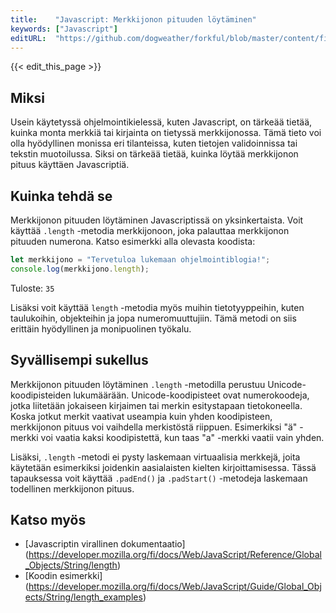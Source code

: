 ```yaml
---
title:    "Javascript: Merkkijonon pituuden löytäminen"
keywords: ["Javascript"]
editURL:  "https://github.com/dogweather/forkful/blob/master/content/fi/javascript/finding-the-length-of-a-string.md"
---
```


{{< edit_this_page >}}

## Miksi 

Usein käytetyssä ohjelmointikielessä, kuten Javascript, on tärkeää tietää, kuinka monta merkkiä tai kirjainta on tietyssä merkkijonossa. Tämä tieto voi olla hyödyllinen monissa eri tilanteissa, kuten tietojen validoinnissa tai tekstin muotoilussa. Siksi on tärkeää tietää, kuinka löytää merkkijonon pituus käyttäen Javascriptiä.

## Kuinka tehdä se 

Merkkijonon pituuden löytäminen Javascriptissä on yksinkertaista. Voit käyttää `.length` -metodia merkkijonoon, joka palauttaa merkkijonon pituuden numerona. Katso esimerkki alla olevasta koodista:

```Javascript
let merkkijono = "Tervetuloa lukemaan ohjelmointiblogia!";
console.log(merkkijono.length);
```

Tuloste: `35`

Lisäksi voit käyttää `length` -metodia myös muihin tietotyyppeihin, kuten taulukoihin, objekteihin ja jopa numeromuuttujiin. Tämä metodi on siis erittäin hyödyllinen ja monipuolinen työkalu.

## Syvällisempi sukellus 

Merkkijonon pituuden löytäminen `.length` -metodilla perustuu Unicode-koodipisteiden lukumäärään. Unicode-koodipisteet ovat numerokoodeja, jotka liitetään jokaiseen kirjaimen tai merkin esitystapaan tietokoneella. Koska jotkut merkit vaativat useampia kuin yhden koodipisteen, merkkijonon pituus voi vaihdella merkistöstä riippuen. Esimerkiksi "ä" -merkki voi vaatia kaksi koodipistettä, kun taas "a" -merkki vaatii vain yhden.

Lisäksi, `.length` -metodi ei pysty laskemaan virtuaalisia merkkejä, joita käytetään esimerkiksi joidenkin aasialaisten kielten kirjoittamisessa. Tässä tapauksessa voit käyttää `.padEnd()` ja `.padStart()` -metodeja laskemaan todellinen merkkijonon pituus.

## Katso myös 

- [Javascriptin virallinen dokumentaatio] (https://developer.mozilla.org/fi/docs/Web/JavaScript/Reference/Global_Objects/String/length)
- [Koodin esimerkki] (https://developer.mozilla.org/fi/docs/Web/JavaScript/Guide/Global_Objects/String/length_examples)